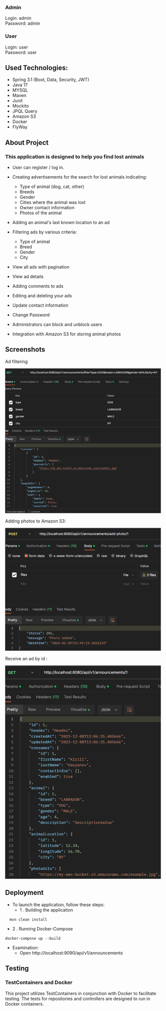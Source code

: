 


### Admin
Login: admin <br>
Password: admin
### User
Login: user <br>
Password: user

## Used Technologies:

* Spring 3.1 (Boot, Data, Security, JWT)
* Java 17
* MYSQL
* Maven
* Junit
* Mockito
* JPQL Query
* Amazon S3
* Docker
* FlyWay

## About Project
### This application is designed to help you find lost animals

* User can register / log in.
* Creating advertisements for the search for lost animals indicating:

    * Type of animal (dog, cat, other)
    * Breeds
    * Gender
    * Cities where the animal was lost
    * Owner contact information
    * Photos of the animal
  

* Adding an animal's last known location to an ad


* Filtering ads by various criteria:
  
  * Type of animal
  *  Breed
  *  Gender
  *  City


* View all ads with pagination
* View ad details
* Adding comments to ads
* Editing and deleting your ads
* Update contact information
* Change Password
* Administrators can block and unblock users
* Integration with Amazon S3 for storing animal photos


## Screenshots

Ad filtering

![Alt text](https://github.com/EGOBenCoco/photo_ReadMe/blob/main/filter.PNG?raw=true)


Adding photos to Amazon S3:

![Alt text](https://github.com/EGOBenCoco/photo_ReadMe/blob/main/add_photo.PNG?raw=true)


Receive an ad by id :

![Alt text](https://github.com/EGOBenCoco/photo_ReadMe/blob/main/one_ad.PNG?raw=true)

## Deployment

* To launch the application, follow these steps:
  * 1 . Building the application <br>
```
  mvn clean install
  ```
  * 2 . Running Docker-Compose
  ```
  docker-compose up --build
  ```
* Examination:
  * Open  http://localhost:9090/api/v1/announcements 

## Testing

### TestContainers and Docker

This project utilizes TestContainers in
conjunction with Docker to facilitate testing.
The tests for repositories and controllers are designed to run in
Docker containers.
